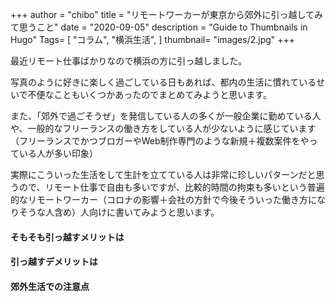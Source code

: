 +++
author = "chibo"
title = "リモートワーカーが東京から郊外に引っ越してみて思うこと"
date = "2020-09-05"
description = "Guide to Thumbnails in Hugo"
Tags= [
  "コラム",
  "横浜生活",
]
thumbnail= "images/2.jpg"
+++



最近リモート仕事ばかりなので横浜の方に引っ越しました。


写真のように好きに楽しく過ごしている日もあれば、都内の生活に慣れているせいで不便なこともいくつかあったのでまとめてみようと思います。

また、「郊外で過ごそうぜ」を発信している人の多くが一般企業に勤めている人や、一般的なフリーランスの働き方をしている人が少ないように感じています（フリーランスでかつブロガーやWeb制作専門のような新規＋複数案件をやっている人が多い印象）

実際にこういった生活をして生計を立てている人は非常に珍しいパターンだと思うので、リモート仕事で自由も多いですが、比較的時間の拘束も多いという普遍的なリモートワーカー（コロナの影響＋会社の方針で今後そういった働き方になりそうな人含め）人向けに書いてみようと思います。

#### そもそも引っ越すメリットは

#### 引っ越すデメリットは

#### 郊外生活での注意点

